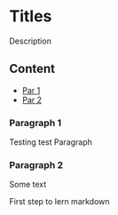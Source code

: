 # Titles
Description

## Content
- [Par 1](#paragraph-1)
- [Par 2](#paragraph-2)

### Paragraph 1

Testing test Paragraph

### Paragraph 2

Some text

First step to lern markdown
